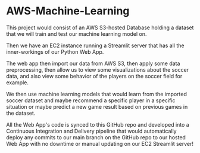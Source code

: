 # AWS-Machine-Learning

This project would consist of an AWS S3-hosted Database holding a dataset that we will train and test our machine learning model on.

Then we have an EC2 instance running a Streamlit server that has all the inner-workings of our Python Web App.

The web app then import our data from AWS S3, then apply some data preprocessing, then allow us to view some visualizations about the soccer data, and also view some behavior of the players on the soccer field for example.

We then use machine learning models that would learn from the imported soccer dataset and maybe recommend a specific player in a specific situation or maybe predict a new game result based on previous games in the dataset.

All the Web App's code is synced to this GitHub repo and developed into a Continuous Integration and Delivery pipeline that would automatically deploy any commits to our main branch on the GitHub repo to our hosted Web App with no downtime or manual updating on our EC2 Streamlit server!
